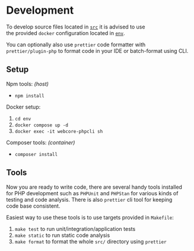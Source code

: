# Development

To develop source files located in [`src`](/src) it is advised to use  
the provided `docker` configuration located in [`env`](/env).

You can optionally also use `prettier` code formatter with  
`prettier/plugin-php` to format code in your IDE or batch-format using CLI.

## Setup

Npm tools: _(host)_

-   `npm install`

Docker setup:

1.  `cd env`
2.  `docker compose up -d`
3.  `docker exec -it webcore-phpcli sh`

Composer tools: _(container)_

-   `composer install`

## Tools

Now you are ready to write code, there are several handy tools installed  
for PHP development such as `PHPUnit` and `PHPStan` for various kinds of  
testing and code analysis. There is also `prettier` cli tool for keeping  
code base consistent.

Easiest way to use these tools is to use targets provided in `Makefile`:

1. `make test` to run unit/integration/application tests
2. `make static` to run static code analysis
3. `make format` to format the whole `src/` directory using `prettier`
